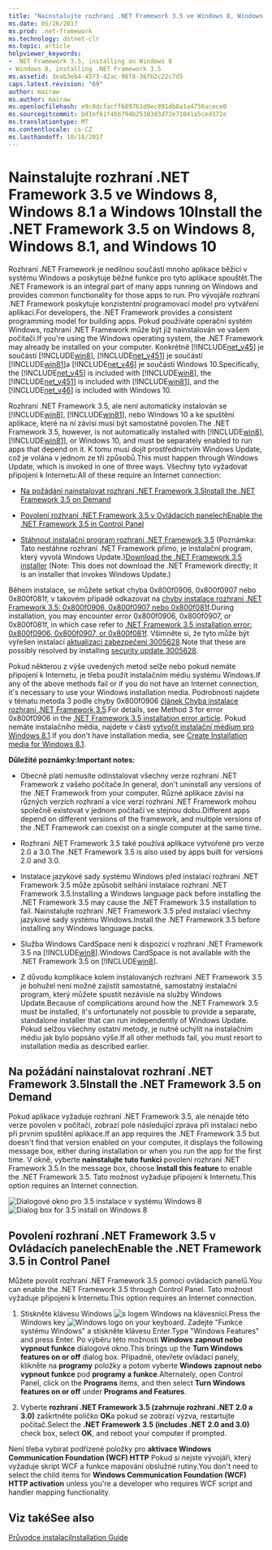 ```yaml
---
title: "Nainstalujte rozhraní .NET Framework 3.5 ve Windows 8, Windows 8.1 a Windows 10"
ms.date: 05/26/2017
ms.prod: .net-framework
ms.technology: dotnet-clr
ms.topic: article
helpviewer_keywords:
- .NET Framework 3.5, installing on Windows 8
- Windows 8, installing .NET Framework 3.5
ms.assetid: 3eab3eb4-4573-42ac-98f8-36fb2c22c7d5
caps.latest.revision: "69"
author: mairaw
ms.author: mairaw
ms.openlocfilehash: e9c8dcfacff689761d9ec891db8a1a4756acece0
ms.sourcegitcommit: bd1ef61f4bb794b25383d3d72e71041a5ced172e
ms.translationtype: MT
ms.contentlocale: cs-CZ
ms.lasthandoff: 10/18/2017
---
```

# <a name="install-the-net-framework-35-on-windows-8-windows-81-and-windows-10"></a><span data-ttu-id="698c2-102">Nainstalujte rozhraní .NET Framework 3.5 ve Windows 8, Windows 8.1 a Windows 10</span><span class="sxs-lookup"><span data-stu-id="698c2-102">Install the .NET Framework 3.5 on Windows 8, Windows 8.1, and Windows 10</span></span>

<span data-ttu-id="698c2-103">Rozhraní .NET Framework je nedílnou součástí mnoho aplikace běžící v systému Windows a poskytuje běžné funkce pro tyto aplikace spouštět.</span><span class="sxs-lookup"><span data-stu-id="698c2-103">The .NET Framework is an integral part of many apps running on Windows and provides common functionality for those apps to run.</span></span> <span data-ttu-id="698c2-104">Pro vývojáře rozhraní .NET Framework poskytuje konzistentní programovací model pro vytváření aplikací.</span><span class="sxs-lookup"><span data-stu-id="698c2-104">For developers, the .NET Framework provides a consistent programming model for building apps.</span></span> <span data-ttu-id="698c2-105">Pokud používáte operační systém Windows, rozhraní .NET Framework může být již nainstalován ve vašem počítači.</span><span class="sxs-lookup"><span data-stu-id="698c2-105">If you're using the Windows operating system, the .NET Framework may already be installed on your computer.</span></span> <span data-ttu-id="698c2-106">Konkrétně [!INCLUDE[net_v45](../../../includes/net-v45-md.md)] je součástí [!INCLUDE[win8](../../../includes/win8-md.md)], [!INCLUDE[net_v451](../../../includes/net-v451-md.md)] je součástí [!INCLUDE[win81](../../../includes/win81-md.md)]a [!INCLUDE[net_v46](../../../includes/net-v46-md.md)] je součástí Windows 10.</span><span class="sxs-lookup"><span data-stu-id="698c2-106">Specifically, the [!INCLUDE[net_v45](../../../includes/net-v45-md.md)] is included with [!INCLUDE[win8](../../../includes/win8-md.md)], the [!INCLUDE[net_v451](../../../includes/net-v451-md.md)] is included with [!INCLUDE[win81](../../../includes/win81-md.md)], and the [!INCLUDE[net_v46](../../../includes/net-v46-md.md)] is included with Windows 10.</span></span>  
  
<span data-ttu-id="698c2-107">Rozhraní .NET Framework 3.5, ale není automaticky instalován se [!INCLUDE[win8](../../../includes/win8-md.md)], [!INCLUDE[win81](../../../includes/win81-md.md)], nebo Windows 10 a ke spuštění aplikace, které na ní závisí musí být samostatně povolen.</span><span class="sxs-lookup"><span data-stu-id="698c2-107">The .NET Framework 3.5, however, is not automatically installed with [!INCLUDE[win8](../../../includes/win8-md.md)], [!INCLUDE[win81](../../../includes/win81-md.md)], or Windows 10, and must be separately enabled to run apps that depend on it.</span></span> <span data-ttu-id="698c2-108">K tomu musí dojít prostřednictvím Windows Update, což je volána v jednom ze tří způsobů.</span><span class="sxs-lookup"><span data-stu-id="698c2-108">This must happen through Windows Update, which is invoked in one of three ways.</span></span> <span data-ttu-id="698c2-109">Všechny tyto vyžadovat připojení k Internetu:</span><span class="sxs-lookup"><span data-stu-id="698c2-109">All of these require an Internet connection:</span></span>  
  
- [<span data-ttu-id="698c2-110">Na požádání nainstalovat rozhraní .NET Framework 3.5</span><span class="sxs-lookup"><span data-stu-id="698c2-110">Install the .NET Framework 3.5 on Demand</span></span>](#OnDemand)  
  
- [<span data-ttu-id="698c2-111">Povolení rozhraní .NET Framework 3.5 v Ovládacích panelech</span><span class="sxs-lookup"><span data-stu-id="698c2-111">Enable the .NET Framework 3.5 in Control Panel</span></span>](#ControlPanel)  
  
- <span data-ttu-id="698c2-112">[Stáhnout instalační program rozhraní .NET Framework 3.5](http://www.microsoft.com/en-us/download/details.aspx?id=21) (Poznámka: Tato nestáhne rozhraní .NET Framework přímo, je instalační program, který vyvolá Windows Update.)</span><span class="sxs-lookup"><span data-stu-id="698c2-112">[Download the .NET Framework 3.5 installer](http://www.microsoft.com/en-us/download/details.aspx?id=21) (Note: This does not download the .NET Framework directly; it is an installer that invokes Windows Update.)</span></span>  
  
<span data-ttu-id="698c2-113">Během instalace, se můžete setkat chyba 0x800f0906, 0x800f0907 nebo 0x800f081f, v takovém případě odkazovat na [chyby instalace rozhraní .NET Framework 3.5: 0x800f0906, 0x800f0907 nebo 0x800f081f](https://support.microsoft.com/help/2734782/net-framework-3-5-installation-error-0x800f0906--0x800f081f--0x800f09).</span><span class="sxs-lookup"><span data-stu-id="698c2-113">During installation, you may encounter error 0x800f0906, 0x800f0907, or 0x800f081f, in which case refer to [.NET Framework 3.5 installation error: 0x800f0906, 0x800f0907, or 0x800f081f](https://support.microsoft.com/help/2734782/net-framework-3-5-installation-error-0x800f0906--0x800f081f--0x800f09).</span></span> <span data-ttu-id="698c2-114">Všimněte si, že tyto může být vyřešen instalací [aktualizaci zabezpečení 3005628](https://support.microsoft.com/kb/3005628).</span><span class="sxs-lookup"><span data-stu-id="698c2-114">Note that these are possibly resolved by installing [security update 3005628](https://support.microsoft.com/kb/3005628).</span></span>  
  
<span data-ttu-id="698c2-115">Pokud některou z výše uvedených metod selže nebo pokud nemáte připojení k Internetu, je třeba použít instalačním médiu systému Windows.</span><span class="sxs-lookup"><span data-stu-id="698c2-115">If any of the above methods fail or if you do not have an Internet connection, it's necessary to use your Windows installation media.</span></span> <span data-ttu-id="698c2-116">Podrobnosti najdete v tématu metoda 3 podle chyby 0x800f0906 [článek Chyba instalace rozhraní .NET Framework 3.5](https://support.microsoft.com/en-us/kb/2734782).</span><span class="sxs-lookup"><span data-stu-id="698c2-116">For details, see Method 3 for error 0x800f0906 in the [.NET Framework 3.5 installation error article](https://support.microsoft.com/en-us/kb/2734782).</span></span> <span data-ttu-id="698c2-117">Pokud nemáte instalačního média, najdete v části [vytvořit instalační médium pro Windows 8.1](http://windows.microsoft.com/en-US/windows-8/create-reset-refresh-media?woldogcb=0).</span><span class="sxs-lookup"><span data-stu-id="698c2-117">If you don't have installation media, see [Create Installation media for Windows 8.1](http://windows.microsoft.com/en-US/windows-8/create-reset-refresh-media?woldogcb=0).</span></span>  
  
<span data-ttu-id="698c2-118">**Důležité poznámky:**</span><span class="sxs-lookup"><span data-stu-id="698c2-118">**Important notes:**</span></span>
  
- <span data-ttu-id="698c2-119">Obecně platí nemusíte odinstalovat všechny verze rozhraní .NET Framework z vašeho počítače.</span><span class="sxs-lookup"><span data-stu-id="698c2-119">In general, don't uninstall any versions of the .NET Framework from your computer.</span></span> <span data-ttu-id="698c2-120">Různé aplikace závisí na různých verzích rozhraní a více verzí rozhraní .NET Framework mohou společně existovat v jednom počítači ve stejnou dobu.</span><span class="sxs-lookup"><span data-stu-id="698c2-120">Different apps depend on different versions of the framework, and multiple versions of the .NET Framework can coexist on a single computer at the same time.</span></span>  
  
- <span data-ttu-id="698c2-121">Rozhraní .NET Framework 3.5 také používá aplikace vytvořené pro verze 2.0 a 3.0.</span><span class="sxs-lookup"><span data-stu-id="698c2-121">The .NET Framework 3.5 is also used by apps built for versions 2.0 and 3.0.</span></span>  
  
- <span data-ttu-id="698c2-122">Instalace jazykové sady systému Windows před instalací rozhraní .NET Framework 3.5 může způsobit selhání instalace rozhraní .NET Framework 3.5.</span><span class="sxs-lookup"><span data-stu-id="698c2-122">Installing a Windows language pack before installing the .NET Framework 3.5 may cause the .NET Framework 3.5 installation to fail.</span></span> <span data-ttu-id="698c2-123">Nainstalujte rozhraní .NET Framework 3.5 před instalací všechny jazykové sady systému Windows.</span><span class="sxs-lookup"><span data-stu-id="698c2-123">Install the .NET Framework 3.5 before installing any Windows language packs.</span></span>  
  
- <span data-ttu-id="698c2-124">Služba Windows CardSpace není k dispozici v rozhraní .NET Framework 3.5 na [!INCLUDE[win8](../../../includes/win8-md.md)].</span><span class="sxs-lookup"><span data-stu-id="698c2-124">Windows CardSpace is not available with the .NET Framework 3.5 on [!INCLUDE[win8](../../../includes/win8-md.md)].</span></span>  
  
- <span data-ttu-id="698c2-125">Z důvodu komplikace kolem instalovaných rozhraní .NET Framework 3.5 je bohužel není možné zajistit samostatné, samostatný instalační program, který můžete spustit nezávisle na služby Windows Update.</span><span class="sxs-lookup"><span data-stu-id="698c2-125">Because of complications around how the .NET Framework 3.5 must be installed, it's unfortunately not possible to provide a separate, standalone installer that can run independently of Windows Update.</span></span> <span data-ttu-id="698c2-126">Pokud selžou všechny ostatní metody, je nutné uchýlit na instalačním médiu jak bylo popsáno výše.</span><span class="sxs-lookup"><span data-stu-id="698c2-126">If all other methods fail, you must resort to installation media as described earlier.</span></span>  
  
<a name="OnDemand"></a>   
## <a name="install-the-net-framework-35-on-demand"></a><span data-ttu-id="698c2-127">Na požádání nainstalovat rozhraní .NET Framework 3.5</span><span class="sxs-lookup"><span data-stu-id="698c2-127">Install the .NET Framework 3.5 on Demand</span></span>

<span data-ttu-id="698c2-128">Pokud aplikace vyžaduje rozhraní .NET Framework 3.5, ale nenajde této verze povolen v počítači, zobrazí pole následující zpráva při instalaci nebo při prvním spuštění aplikace.</span><span class="sxs-lookup"><span data-stu-id="698c2-128">If an app requires the .NET Framework 3.5 but doesn't find that version enabled on your computer, it displays the following message box, either during installation or when you run the app for the first time.</span></span> <span data-ttu-id="698c2-129">V okně, vyberte **nainstalujte tuto funkci** povolení rozhraní .NET Framework 3.5.</span><span class="sxs-lookup"><span data-stu-id="698c2-129">In the message box, choose **Install this feature** to enable the .NET Framework 3.5.</span></span> <span data-ttu-id="698c2-130">Tato možnost vyžaduje připojení k Internetu.</span><span class="sxs-lookup"><span data-stu-id="698c2-130">This option requires an Internet connection.</span></span>  
  
<span data-ttu-id="698c2-131">![Dialogové okno pro 3.5 instalace v systému Windows 8](../../../docs/framework/deployment/media/installdialog.png "installdialog")</span><span class="sxs-lookup"><span data-stu-id="698c2-131">![Dialog box for 3.5 install on Windows 8](../../../docs/framework/deployment/media/installdialog.png "installdialog")</span></span>  
  
<a name="ControlPanel"></a>   
## <a name="enable-the-net-framework-35-in-control-panel"></a><span data-ttu-id="698c2-132">Povolení rozhraní .NET Framework 3.5 v Ovládacích panelech</span><span class="sxs-lookup"><span data-stu-id="698c2-132">Enable the .NET Framework 3.5 in Control Panel</span></span>

<span data-ttu-id="698c2-133">Můžete povolit rozhraní .NET Framework 3.5 pomocí ovládacích panelů.</span><span class="sxs-lookup"><span data-stu-id="698c2-133">You can enable the .NET Framework 3.5 through Control Panel.</span></span> <span data-ttu-id="698c2-134">Tato možnost vyžaduje připojení k Internetu.</span><span class="sxs-lookup"><span data-stu-id="698c2-134">This option requires an Internet connection.</span></span>  
  
1. <span data-ttu-id="698c2-135">Stiskněte klávesu Windows ![s logem Windows](../../../docs/framework/get-started/media/windowskeyboardlogo.png "Windowskeyboardlogo") na klávesnici.</span><span class="sxs-lookup"><span data-stu-id="698c2-135">Press the Windows key ![Windows logo](../../../docs/framework/get-started/media/windowskeyboardlogo.png "Windowskeyboardlogo") on your keyboard.</span></span> <span data-ttu-id="698c2-136">Zadejte "Funkce systému Windows" a stiskněte klávesu Enter.</span><span class="sxs-lookup"><span data-stu-id="698c2-136">Type "Windows Features" and press Enter.</span></span> <span data-ttu-id="698c2-137">Po výběru této možnosti **Windows zapnout nebo vypnout funkce** dialogové okno.</span><span class="sxs-lookup"><span data-stu-id="698c2-137">This brings up the **Turn Windows features on or off** dialog box.</span></span> <span data-ttu-id="698c2-138">Případně, otevřete ovládací panely, klikněte na **programy** položky a potom vyberte **Windows zapnout nebo vypnout funkce** pod **programy a funkce**.</span><span class="sxs-lookup"><span data-stu-id="698c2-138">Alternately, open Control Panel, click on the **Programs** items, and then select **Turn Windows features on or off** under **Programs and Features**.</span></span>  
  
2. <span data-ttu-id="698c2-139">Vyberte **rozhraní .NET Framework 3.5 (zahrnuje rozhraní .NET 2.0 a 3.0)** zaškrtněte políčko **OK**a pokud se zobrazí výzva, restartujte počítač.</span><span class="sxs-lookup"><span data-stu-id="698c2-139">Select the **.NET Framework 3.5 (includes .NET 2.0 and 3.0)** check box, select **OK**, and reboot your computer if prompted.</span></span>  
  
<span data-ttu-id="698c2-140">Není třeba vybírat podřízené položky pro **aktivace Windows Communication Foundation (WCF) HTTP** Pokud si nejste vývojáři, který vyžaduje skript WCF a funkce mapování obslužné rutiny.</span><span class="sxs-lookup"><span data-stu-id="698c2-140">You don't need to select the child items for **Windows Communication Foundation (WCF) HTTP activation** unless you're a developer who requires WCF script and handler mapping functionality.</span></span>
  
## <a name="see-also"></a><span data-ttu-id="698c2-141">Viz také</span><span class="sxs-lookup"><span data-stu-id="698c2-141">See also</span></span>

[<span data-ttu-id="698c2-142">Průvodce instalací</span><span class="sxs-lookup"><span data-stu-id="698c2-142">Installation Guide</span></span>](../../../docs/framework/get-started/index.md)
